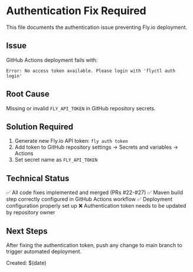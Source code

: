 # Authentication Fix Required

This file documents the authentication issue preventing Fly.io deployment.

## Issue
GitHub Actions deployment fails with:
```
Error: No access token available. Please login with 'flyctl auth login'
```

## Root Cause
Missing or invalid `FLY_API_TOKEN` in GitHub repository secrets.

## Solution Required
1. Generate new Fly.io API token: `fly auth token`
2. Add token to GitHub repository settings → Secrets and variables → Actions
3. Set secret name as `FLY_API_TOKEN`

## Technical Status
✅ All code fixes implemented and merged (PRs #22-#27)
✅ Maven build step correctly configured in GitHub Actions workflow
✅ Deployment configuration properly set up
❌ Authentication token needs to be updated by repository owner

## Next Steps
After fixing the authentication token, push any change to main branch to trigger automated deployment.

Created: $(date)
